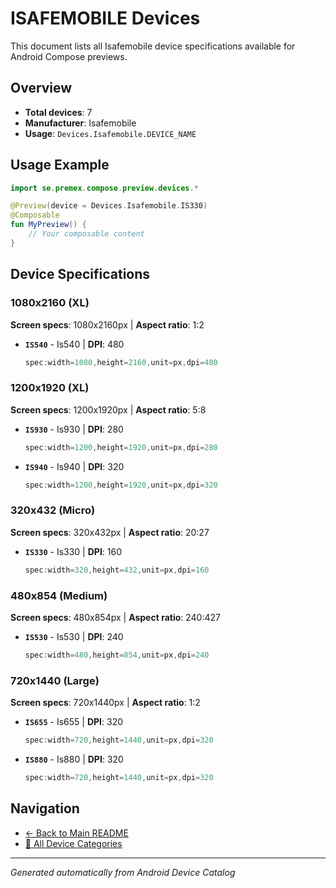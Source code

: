 # ISAFEMOBILE Devices

This document lists all Isafemobile device specifications available for Android Compose previews.

## Overview

- **Total devices**: 7
- **Manufacturer**: Isafemobile
- **Usage**: `Devices.Isafemobile.DEVICE_NAME`

## Usage Example

```kotlin
import se.premex.compose.preview.devices.*

@Preview(device = Devices.Isafemobile.IS330)
@Composable
fun MyPreview() {
    // Your composable content
}
```

## Device Specifications

### 1080x2160 (XL)

**Screen specs**: 1080x2160px | **Aspect ratio**: 1:2

- **`IS540`** - Is540 | **DPI**: 480
  ```kotlin
  spec:width=1080,height=2160,unit=px,dpi=480
  ```

### 1200x1920 (XL)

**Screen specs**: 1200x1920px | **Aspect ratio**: 5:8

- **`IS930`** - Is930 | **DPI**: 280
  ```kotlin
  spec:width=1200,height=1920,unit=px,dpi=280
  ```

- **`IS940`** - Is940 | **DPI**: 320
  ```kotlin
  spec:width=1200,height=1920,unit=px,dpi=320
  ```

### 320x432 (Micro)

**Screen specs**: 320x432px | **Aspect ratio**: 20:27

- **`IS330`** - Is330 | **DPI**: 160
  ```kotlin
  spec:width=320,height=432,unit=px,dpi=160
  ```

### 480x854 (Medium)

**Screen specs**: 480x854px | **Aspect ratio**: 240:427

- **`IS530`** - Is530 | **DPI**: 240
  ```kotlin
  spec:width=480,height=854,unit=px,dpi=240
  ```

### 720x1440 (Large)

**Screen specs**: 720x1440px | **Aspect ratio**: 1:2

- **`IS655`** - Is655 | **DPI**: 320
  ```kotlin
  spec:width=720,height=1440,unit=px,dpi=320
  ```

- **`IS880`** - Is880 | **DPI**: 320
  ```kotlin
  spec:width=720,height=1440,unit=px,dpi=320
  ```

## Navigation

- [← Back to Main README](../../README.md)
- [📱 All Device Categories](../README.md)

---
*Generated automatically from Android Device Catalog*
